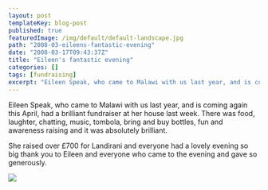 ```yaml
---
layout: post
templateKey: blog-post
published: true
featuredImage: /img/default/default-landscape.jpg
path: "2008-03-eileens-fantastic-evening"
date: "2008-03-17T09:43:37Z"
title: "Eileen's fantastic evening"
categories: []
tags: [fundraising]
excerpt: "Eileen Speak, who came to Malawi with us last year, and is coming again this April, had a brilliant..."
---
```


Eileen Speak, who came to Malawi with us last year, and is coming again this April, had a brilliant fundraiser at her house last week. There was food, laughter, chatting, music, tombola, bring and buy bottles, fun and awareness raising and it was absolutely brilliant.

She raised over £700 for Landirani and everyone had a lovely evening so big thank you to Eileen and everyone who came to the evening and gave so generously.

![](https://www.landirani.org/image_library/news/thumb-200x200/49957570609famalawi_april_2007_287.jpg)
